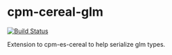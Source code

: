 cpm-cereal-glm
==============

[![Build
Status](https://travis-ci.org/iauns/cpm-cereal-glm.png)](https://travis-ci.org/iauns/cpm-cereal-glm)

Extension to cpm-es-cereal to help serialize glm types.
